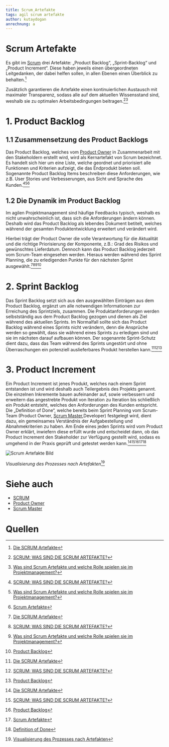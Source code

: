 ```yaml
---
title: Scrum_Artefakte
tags: agil scrum artefakte
author: kutaydogan
anrechnung: a
---
```


# Scrum Artefakte
Es gibt im [Scrum](https://github.com/ManagingProjectsSuccessfully/ManagingProjectsSuccessfully.github.io/blob/main/kb/SCRUM.md) drei Artefakte: „Product Backlog“, „Sprint-Backlog“ und „Product Increment“. Diese haben jeweils einen übergeordneten Leitgedanken, der dabei helfen sollen, in allen Ebenen einen Überblick zu behalten.[^1]

Zusätzlich garantieren die Artefakte einen kontinuierlichen Austausch mit maximaler Transparenz, sodass alle auf dem aktuellen Wissensstand sind, weshalb sie zu optimalen Arbeitsbedingungen beitragen.[^2][^3]


# 1. Product Backlog

## 1.1 Zusammensetzung des Product Backlogs

Das Product Backlog, welches vom [Product Owner](https://github.com/ManagingProjectsSuccessfully/ManagingProjectsSuccessfully.github.io/blob/main/kb/Product_Owner.md) in Zusammenarbeit mit den Stakeholdern erstellt wird, wird als Kernartefakt von Scrum bezeichnet. Es handelt sich hier um eine Liste, welche geordnet und priorisiert alle Funktionen und Kriterien aufzeigt, die das Endprodukt bieten soll. Sogenannte Product Backlog Items beschreiben diese Anforderungen, wie z.B. User Stories und Verbesserungen, aus Sicht und Sprache des Kunden.[^2][^3][^5]

## 1.2 Die Dynamik im Product Backlog

Im agilen Projektmanagement sind häufige Feedbacks typisch, weshalb es nicht unwahrscheinlich ist, dass sich die Anforderungen ändern können. Deshalb wird das Product Backlog als lebendes Dokument betitelt, welches während der gesamten Produktentwicklung erweitert und verändert wird.

Hierbei trägt der Product Owner die volle Verantwortung für die Aktualität und die richtige Priorisierung der Komponente, z.B.: Grad des Risikos und gewünschtes Lieferdatum. Dennoch kann das Product Backlog jederzeit vom Scrum-Team eingesehen werden.
Hieraus werden während des Sprint Planning, die zu erledigenden Punkte für den nächsten Sprint ausgewählt.[^1][^2][^3][^4]


# 2. Sprint Backlog

Das Sprint Backlog setzt sich aus den ausgewählten Einträgen aus dem Product Backlog, ergänzt um alle notwendigen Informationen zur Erreichung des Sprintziels, zusammen. Die Produktanforderungen werden selbstständig aus dem Product Backlog gezogen und dienen als Ziel während des aktuellen Sprints. Im Normalfall sollte sich das Product Backlog während eines Sprints nicht verändern, denn die Ansprüche werden so gewählt, dass sie während eines Sprints zu erledigen sind und sie im nächsten darauf aufbauen können. Der sogenannte Sprint-Schutz dient dazu, dass das Team während des Sprints ungestört und ohne Überraschungen ein potenziell auslieferbares Produkt herstellen kann.[^1][^2][^4]


# 3. Product Increment

Ein Product Increment ist jenes Produkt, welches nach einem Sprint entstanden ist und wird deshalb auch Teilergebnis des Projekts genannt. Die einzelnen Inkremente bauen aufeinander auf, sowie verbessern und erweitern das angestrebte Produkt von Iteration zu Iteration bis schließlich ein Produkt entsteht, welches den Anforderungen des Kunden entspricht. 
Die „Definition of Done“, welche bereits beim Sprint Planning vom Scrum-Team (Product Owner, [Scrum Master](https://github.com/ManagingProjectsSuccessfully/ManagingProjectsSuccessfully.github.io/blob/main/kb/Scrum_Master.md),Developer) festgelegt wird, dient dazu, ein gemeinsames Verständnis der Aufgabestellung und Abnahmekriterien zu haben. Am Ende eines jeden Sprints wird vom Product Owner erklärt, inwiefern diese erfüllt wurde und entscheidet dann, ob das Product Increment den Stakeholder zur Verfügung gestellt wird, sodass es umgehend in der Praxis geprüft und getestet werden kann.[^1][^2][^4][^5][^6]


![Scrum Artefakte Bild](https://github.com/kutaydogan/ManagingProjectsSuccessfully.github.io/blob/main/Scrum%20Artefakte%20FINAL.png)

*Visualisierung des Prozesses nach Artefakten*[^7]

# Siehe auch

* [SCRUM](https://github.com/kutaydogan/ManagingProjectsSuccessfully.github.io/blob/main/kb/SCRUM.md)
* [Product Owner](https://github.com/kutaydogan/ManagingProjectsSuccessfully.github.io/blob/main/kb/Product_Owner.md)
* [Scrum Master](https://github.com/kutaydogan/ManagingProjectsSuccessfully.github.io/blob/main/kb/Scrum_Master.md)


# Quellen

[^1]: [Die SCRUM Artefakte](https://www.mitsm.de/wissen/scrum-wissen/die-scrum-artefakte/)
[^2]: [SCRUM: WAS SIND DIE SCRUM ARTEFAKTE?](https://www.agile-heroes.de/magazine/scrum-artefakte/)
[^3]: [Was sind Scrum Artefakte und welche Rolle spielen sie im Projektmanagement?](https://www.appvizer.de/magazin/organisation-planung/projektmanagement/scrum-artefakte)
[^4]: [Product Backlog](https://www.projektmagazin.de/glossarterm/product-backlog)
[^5]: [Scrum Artefakte](https://www.scrum-events.de/scrum-artefakte.html)
[^6]: [Definition of Done](https://www.projektmagazin.de/glossarterm/definition-of-done)
[^7]: [Visualisierung des Prozesses nach Artefakten](https://www.fuer-gruender.de/blog/scrum/)
